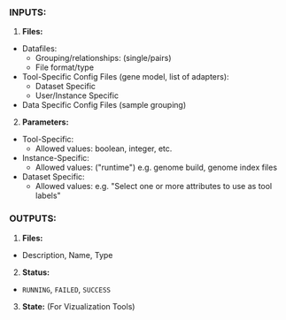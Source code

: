 ### INPUTS:
1. **Files:**
  * Datafiles:
    * Grouping/relationships: (single/pairs)
    * File format/type
  * Tool-Specific Config Files (gene model, list of adapters):
    * Dataset Specific
    * User/Instance Specific
  * Data Specific Config Files (sample grouping)
2. **Parameters:**
  * Tool-Specific:
    * Allowed values: boolean, integer, etc.
  * Instance-Specific:
    * Allowed values: ("runtime") e.g. genome build, genome index files
  * Dataset Specific:
    * Allowed values: e.g. "Select one or more attributes to use as tool labels"
    
### OUTPUTS:
1. **Files:**
  * Description, Name, Type
2. **Status:**
  * `RUNNING`, `FAILED`, `SUCCESS`
3. **State:** (For Vizualization Tools)
